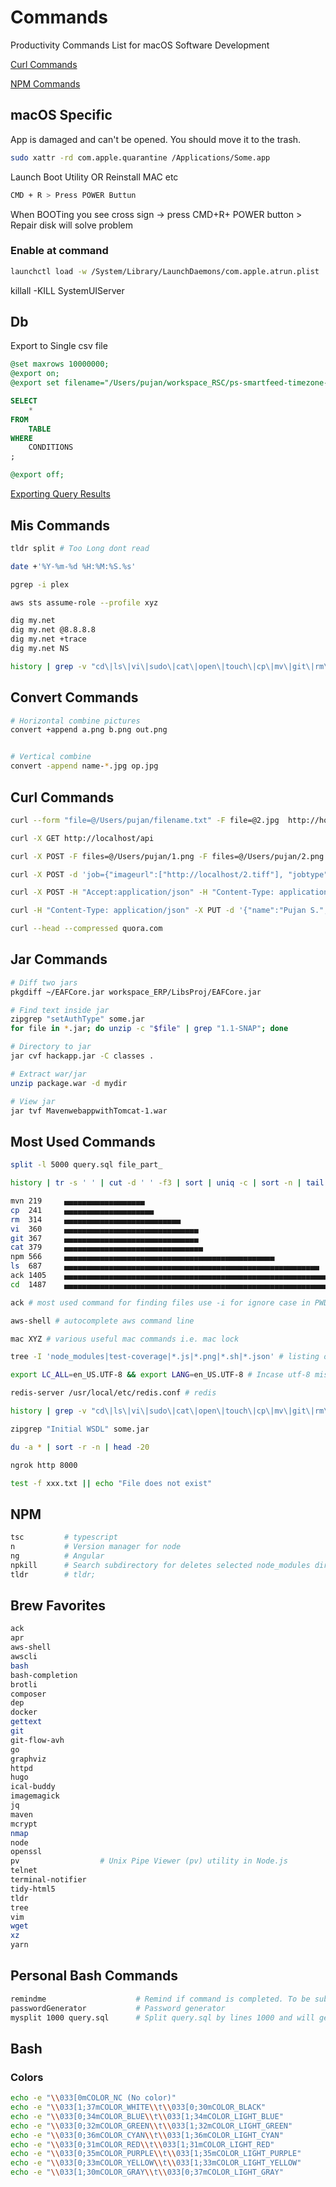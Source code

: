 # Commands
Productivity Commands List for macOS Software Development

[Curl Commands](curl.md)

[NPM Commands](npm.md)

## macOS Specific

App is damaged and can't be opened. You should move it to the trash.

```bash
sudo xattr -rd com.apple.quarantine /Applications/Some.app
```

Launch Boot Utility OR Reinstall MAC etc

```bash
CMD + R > Press POWER Buttun
```

When BOOTing you see cross sign -> press CMD+R+ POWER button > Repair disk will solve problem


### Enable at command

```bash
launchctl load -w /System/Library/LaunchDaemons/com.apple.atrun.plist
```

killall -KILL SystemUIServer

## Db

Export to Single csv file
```sql
@set maxrows 10000000;
@export on;
@export set filename="/Users/pujan/workspace_RSC/ps-smartfeed-timezone-service/manual-update/query_result.csv" CsvIncludeColumnHeader=false CsvColumnDelimiter=",";

SELECT
    * 
FROM
    TABLE
WHERE
    CONDITIONS
;

@export off;
```
[Exporting Query Results](http://confluence.dbvis.com/display/UG100/Exporting+Query+Results)


## Mis Commands

```bash
tldr split # Too Long dont read

date +'%Y-%m-%d %H:%M:%S.%s'

pgrep -i plex

aws sts assume-role --profile xyz

dig my.net
dig my.net @8.8.8.8
dig my.net +trace
dig my.net NS

history | grep -v "cd\|ls\|vi\|sudo\|cat\|open\|touch\|cp\|mv\|git\|rm\|npm\|ack\|pwd\|node\|code\|mkdir\|tsc"
```

## Convert Commands

```bash
# Horizontal combine pictures
convert +append a.png b.png out.png


# Vertical combine
convert -append name-*.jpg op.jpg
```

## Curl Commands

```bash
curl --form "file=@/Users/pujan/filename.txt" -F file=@2.jpg  http://host/api/

curl -X GET http://localhost/api

curl -X POST -F files=@/Users/pujan/1.png -F files=@/Users/pujan/2.png http://host/api/upload -v

curl -X POST -d 'job={"imageurl":["http://localhost/2.tiff"], "jobtype":"new"}' http://localhost/a/api/job/insert

curl -X POST -H "Accept:application/json" -H "Content-Type: application/json" -d '{"method":"ping", "client": {"version":"1.0", "platform":"fibble/1.0"}, "id":"id-01"}' "http://54.191.112.207:8080/ial/remote/jsonrpc"

curl -H "Content-Type: application/json" -X PUT -d '{"name":"Pujan S.","gender":"M"}' http://host/api/

curl --head --compressed quora.com
```

## Jar Commands

```bash
# Diff two jars
pkgdiff ~/EAFCore.jar workspace_ERP/LibsProj/EAFCore.jar

# Find text inside jar
zipgrep "setAuthType" some.jar
for file in *.jar; do unzip -c "$file" | grep "1.1-SNAP"; done

# Directory to jar
jar cvf hackapp.jar -C classes .

# Extract war/jar
unzip package.war -d mydir

# View jar
jar tvf MavenwebappwithTomcat-1.war
```

## Most Used Commands
```bash
split -l 5000 query.sql file_part_

history | tr -s ' ' | cut -d ' ' -f3 | sort | uniq -c | sort -n | tail | perl -lane 'print $F[1], "\t", $F[0], " ", "▄" x ($F[0] / 12)'

mvn	219     ▄▄▄▄▄▄▄▄▄▄▄▄▄▄▄▄▄▄
cp	241     ▄▄▄▄▄▄▄▄▄▄▄▄▄▄▄▄▄▄▄▄
rm	314     ▄▄▄▄▄▄▄▄▄▄▄▄▄▄▄▄▄▄▄▄▄▄▄▄▄▄
vi	360     ▄▄▄▄▄▄▄▄▄▄▄▄▄▄▄▄▄▄▄▄▄▄▄▄▄▄▄▄▄▄
git	367     ▄▄▄▄▄▄▄▄▄▄▄▄▄▄▄▄▄▄▄▄▄▄▄▄▄▄▄▄▄▄
cat	379     ▄▄▄▄▄▄▄▄▄▄▄▄▄▄▄▄▄▄▄▄▄▄▄▄▄▄▄▄▄▄▄
npm	566     ▄▄▄▄▄▄▄▄▄▄▄▄▄▄▄▄▄▄▄▄▄▄▄▄▄▄▄▄▄▄▄▄▄▄▄▄▄▄▄▄▄▄▄▄▄▄▄
ls	687     ▄▄▄▄▄▄▄▄▄▄▄▄▄▄▄▄▄▄▄▄▄▄▄▄▄▄▄▄▄▄▄▄▄▄▄▄▄▄▄▄▄▄▄▄▄▄▄▄▄▄▄▄▄▄▄▄▄
ack	1405    ▄▄▄▄▄▄▄▄▄▄▄▄▄▄▄▄▄▄▄▄▄▄▄▄▄▄▄▄▄▄▄▄▄▄▄▄▄▄▄▄▄▄▄▄▄▄▄▄▄▄▄▄▄▄▄▄▄▄▄▄▄▄▄▄▄▄▄▄▄▄▄▄▄
cd	1487    ▄▄▄▄▄▄▄▄▄▄▄▄▄▄▄▄▄▄▄▄▄▄▄▄▄▄▄▄▄▄▄▄▄▄▄▄▄▄▄▄▄▄▄▄▄▄▄▄▄▄▄▄▄▄▄▄▄▄▄▄▄▄▄▄▄▄▄▄▄▄▄▄▄▄▄▄▄▄▄▄▄▄▄▄▄▄▄

ack # most used command for finding files use -i for ignore case in PWD

aws-shell # autocomplete aws command line

mac XYZ # various useful mac commands i.e. mac lock

tree -I 'node_modules|test-coverage|*.js|*.png|*.sh|*.json' # listing of files in PWD

export LC_ALL=en_US.UTF-8 && export LANG=en_US.UTF-8 # Incase utf-8 missing from macOS terminal

redis-server /usr/local/etc/redis.conf # redis

history | grep -v "cd\|ls\|vi\|sudo\|cat\|open\|touch\|cp\|mv\|git\|rm\|npm\|ack\|pwd\|node\|code\|mkdir\|tsc\|switcher\|curl\|sleep\|ssh\|find\|which\|chmod\|assume.sh\|sed\|dig\|aws\|export\|brew\|history\|make\|history\|ps"

zipgrep "Initial WSDL" some.jar

du -a * | sort -r -n | head -20

ngrok http 8000

test -f xxx.txt || echo "File does not exist"
```

## NPM

```bash
tsc         # typescript
n           # Version manager for node
ng          # Angular
npkill      # Search subdirectory for deletes selected node_modules directory 
tldr        # tldr;
```

## Brew Favorites

```bash
ack
apr
aws-shell
awscli
bash
bash-completion
brotli
composer
dep
docker
gettext
git
git-flow-avh
go
graphviz
httpd
hugo
ical-buddy
imagemagick
jq
maven
mcrypt
nmap
node
openssl
pv                  # Unix Pipe Viewer (pv) utility in Node.js
telnet
terminal-notifier
tidy-html5
tldr
tree
vim
wget
xz
yarn
```

## Personal Bash Commands

```bash
remindme                    # Remind if command is completed. To be submitted CMD && remindme
passwordGenerator           # Password generator 
mysplit 1000 query.sql      # Split query.sql by lines 1000 and will generator query_1.sql, query_2.sql etc
```

## Bash

### Colors

```bash
echo -e "\\033[0mCOLOR_NC (No color)"
echo -e "\\033[1;37mCOLOR_WHITE\\t\\033[0;30mCOLOR_BLACK"
echo -e "\\033[0;34mCOLOR_BLUE\\t\\033[1;34mCOLOR_LIGHT_BLUE"
echo -e "\\033[0;32mCOLOR_GREEN\\t\\033[1;32mCOLOR_LIGHT_GREEN"
echo -e "\\033[0;36mCOLOR_CYAN\\t\\033[1;36mCOLOR_LIGHT_CYAN"
echo -e "\\033[0;31mCOLOR_RED\\t\\033[1;31mCOLOR_LIGHT_RED"
echo -e "\\033[0;35mCOLOR_PURPLE\\t\\033[1;35mCOLOR_LIGHT_PURPLE"
echo -e "\\033[0;33mCOLOR_YELLOW\\t\\033[1;33mCOLOR_LIGHT_YELLOW"
echo -e "\\033[1;30mCOLOR_GRAY\\t\\033[0;37mCOLOR_LIGHT_GRAY"
```

